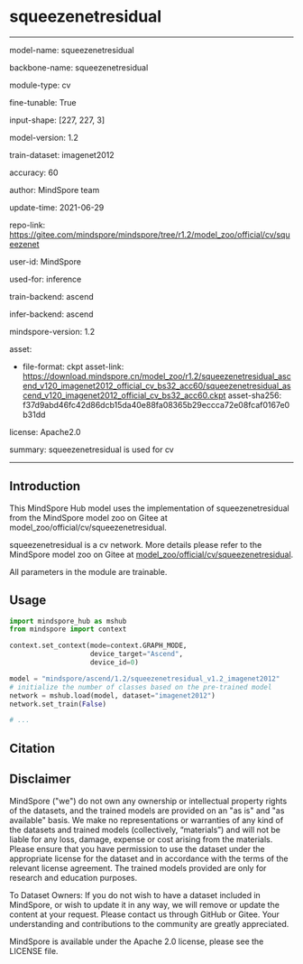 # squeezenetresidual

---

model-name: squeezenetresidual

backbone-name: squeezenetresidual

module-type: cv

fine-tunable: True

input-shape: [227, 227, 3]

model-version: 1.2

train-dataset: imagenet2012

accuracy: 60

author: MindSpore team

update-time: 2021-06-29

repo-link: <https://gitee.com/mindspore/mindspore/tree/r1.2/model_zoo/official/cv/squeezenet>

user-id: MindSpore

used-for: inference

train-backend: ascend

infer-backend: ascend

mindspore-version: 1.2

asset:

-
    file-format: ckpt
    asset-link: <https://download.mindspore.cn/model_zoo/r1.2/squeezenetresidual_ascend_v120_imagenet2012_official_cv_bs32_acc60/squeezenetresidual_ascend_v120_imagenet2012_official_cv_bs32_acc60.ckpt>
    asset-sha256: f37d9abd46fc42d86dcb15da40e88fa08365b29eccca72e08fcaf0167e0b31dd

license: Apache2.0

summary: squeezenetresidual is used for cv

---

## Introduction

This MindSpore Hub model uses the implementation of squeezenetresidual from the MindSpore model zoo on Gitee at model_zoo/official/cv/squeezenetresidual.

squeezenetresidual is a cv network. More details please refer to the MindSpore model zoo on Gitee at [model_zoo/official/cv/squeezenetresidual](https://gitee.com/mindspore/mindspore/blob/r1.2/model_zoo/official/cv/squeezenet/README.md).

All parameters in the module are trainable.

## Usage

```python
import mindspore_hub as mshub
from mindspore import context

context.set_context(mode=context.GRAPH_MODE,
                    device_target="Ascend",
                    device_id=0)

model = "mindspore/ascend/1.2/squeezenetresidual_v1.2_imagenet2012"
# initialize the number of classes based on the pre-trained model
network = mshub.load(model, dataset="imagenet2012")
network.set_train(False)

# ...
```

## Citation

## Disclaimer

MindSpore ("we") do not own any ownership or intellectual property rights of the datasets, and the trained models are provided on an "as is" and "as available" basis. We make no representations or warranties of any kind of the datasets and trained models (collectively, “materials”) and will not be liable for any loss, damage, expense or cost arising from the materials. Please ensure that you have permission to use the dataset under the appropriate license for the dataset and in accordance with the terms of the relevant license agreement. The trained models provided are only for research and education purposes.

To Dataset Owners: If you do not wish to have a dataset included in MindSpore, or wish to update it in any way, we will remove or update the content at your request. Please contact us through GitHub or Gitee. Your understanding and contributions to the community are greatly appreciated.

MindSpore is available under the Apache 2.0 license, please see the LICENSE file.